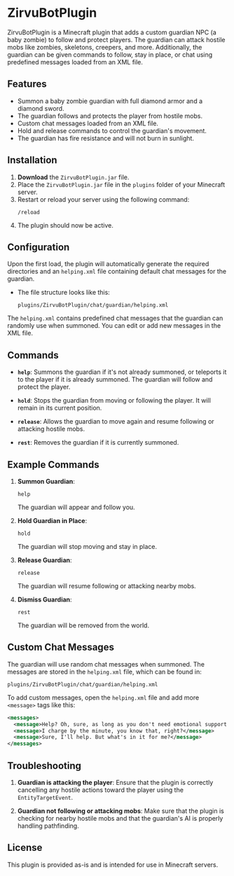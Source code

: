 
# ZirvuBotPlugin

ZirvuBotPlugin is a Minecraft plugin that adds a custom guardian NPC (a baby zombie) to follow and protect players. The guardian can attack hostile mobs like zombies, skeletons, creepers, and more. Additionally, the guardian can be given commands to follow, stay in place, or chat using predefined messages loaded from an XML file.

## Features

- Summon a baby zombie guardian with full diamond armor and a diamond sword.
- The guardian follows and protects the player from hostile mobs.
- Custom chat messages loaded from an XML file.
- Hold and release commands to control the guardian's movement.
- The guardian has fire resistance and will not burn in sunlight.

## Installation

1. **Download** the `ZirvuBotPlugin.jar` file.
2. Place the `ZirvuBotPlugin.jar` file in the `plugins` folder of your Minecraft server.
3. Restart or reload your server using the following command:
   ```
   /reload
   ```
4. The plugin should now be active.

## Configuration

Upon the first load, the plugin will automatically generate the required directories and an `helping.xml` file containing default chat messages for the guardian.

- The file structure looks like this:
  ```
  plugins/ZirvuBotPlugin/chat/guardian/helping.xml
  ```

The `helping.xml` contains predefined chat messages that the guardian can randomly use when summoned. You can edit or add new messages in the XML file.

## Commands

- **`help`**: Summons the guardian if it's not already summoned, or teleports it to the player if it is already summoned. The guardian will follow and protect the player.
  
- **`hold`**: Stops the guardian from moving or following the player. It will remain in its current position.

- **`release`**: Allows the guardian to move again and resume following or attacking hostile mobs.

- **`rest`**: Removes the guardian if it is currently summoned.

## Example Commands

1. **Summon Guardian**:
   ```
   help
   ```
   The guardian will appear and follow you.

2. **Hold Guardian in Place**:
   ```
   hold
   ```
   The guardian will stop moving and stay in place.

3. **Release Guardian**:
   ```
   release
   ```
   The guardian will resume following or attacking nearby mobs.

4. **Dismiss Guardian**:
   ```
   rest
   ```
   The guardian will be removed from the world.

## Custom Chat Messages

The guardian will use random chat messages when summoned. The messages are stored in the `helping.xml` file, which can be found in:

```
plugins/ZirvuBotPlugin/chat/guardian/helping.xml
```

To add custom messages, open the `helping.xml` file and add more `<message>` tags like this:

```xml
<messages>
  <message>Help? Oh, sure, as long as you don't need emotional support!</message>
  <message>I charge by the minute, you know that, right?</message>
  <message>Sure, I'll help. But what's in it for me?</message>
</messages>
```

## Troubleshooting

1. **Guardian is attacking the player**: 
   Ensure that the plugin is correctly cancelling any hostile actions toward the player using the `EntityTargetEvent`.

2. **Guardian not following or attacking mobs**: 
   Make sure that the plugin is checking for nearby hostile mobs and that the guardian's AI is properly handling pathfinding.

## License

This plugin is provided as-is and is intended for use in Minecraft servers.

